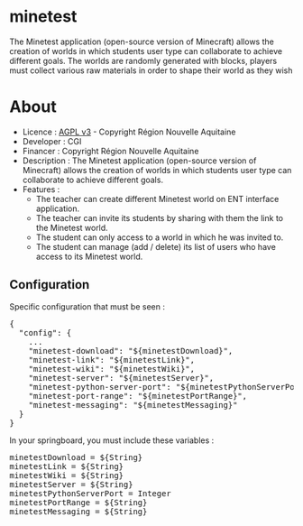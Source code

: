 # minetest

The Minetest application (open-source version of Minecraft) allows the creation of worlds in which 
students user type can collaborate to achieve different goals. The worlds are randomly generated with blocks,
players must collect various raw materials in order to shape their world as they wish

# About
* Licence : [AGPL v3](http://www.gnu.org/licenses/agpl.txt) - Copyright Région Nouvelle Aquitaine
* Developer : CGI
* Financer : Copyright Région Nouvelle Aquitaine
* Description : The Minetest application (open-source version of Minecraft) allows the creation of worlds in which
  students user type can collaborate to achieve different goals.
* Features :
   - The teacher can create different Minetest world on ENT interface application.
   - The teacher can invite its students by sharing with them the link to the Minetest world. 
   - The student can only access to a world in which he was invited to.
   - The student can manage (add / delete) its list of users who have access to its Minetest world.

## Configuration
Specific configuration that must be seen :
<pre>
{
  "config": {
    ...
    "minetest-download": "${minetestDownload}",
    "minetest-link": "${minetestLink}",
    "minetest-wiki": "${minetestWiki}",
    "minetest-server": "${minetestServer}",
    "minetest-python-server-port": "${minetestPythonServerPort}",
    "minetest-port-range": "${minetestPortRange}",
    "minetest-messaging": "${minetestMessaging}"
  }
}
</pre>

In your springboard, you must include these variables :
<pre>
minetestDownload = ${String}
minetestLink = ${String}
minetestWiki = ${String}
minetestServer = ${String}
minetestPythonServerPort = Integer
minetestPortRange = ${String}
minetestMessaging = ${String}
</pre>